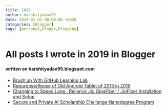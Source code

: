 ```yaml
---
title: 2019 
author: harshityadav95
date: 2019-01-01 00:00:00 +0530
categories: [Blogger]
tags: [personal,Bloger,Blogging]
---
```


# All posts I wrote in 2019 in Blogger

#### written on harshityadav95.blogspot.com

- [Brush up With GitHub Learning Lab](https://harshityadav95.blogspot.com/2019/02/brush-up-with-github-learning-lab.html)
- [Repurpose/Reuse of Old Android Tablet of 2013 in 2019](https://harshityadav95.blogspot.com/2019/02/repurposereuse-of-old-android-tablet-of.html)
- [Changing to Speed Lane : Reliance Jio GigaFiber / JioFiber Installation and Setup](https://harshityadav95.blogspot.com/2019/03/changing-to-speed-lane-reliance-jio.html)
- [Secure and Private AI Scholarship Challenge Nanodegree Program](https://harshityadav95.blogspot.com/2019/06/secure-and-private-ai-scholarship.html)
